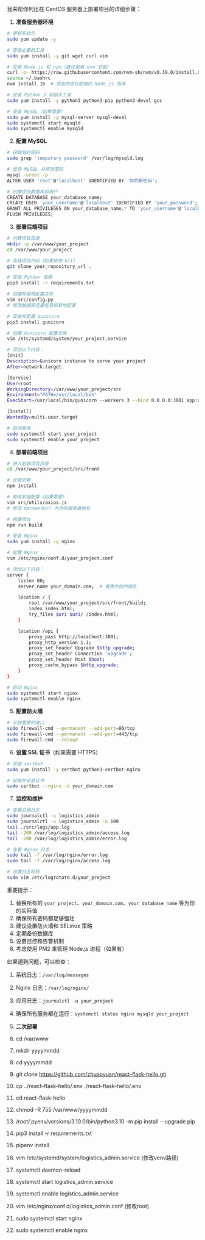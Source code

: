 我来帮你列出在 CentOS 服务器上部署项目的详细步骤：

1. **准备服务器环境**
```bash
# 更新系统包
sudo yum update -y

# 安装必要的工具
sudo yum install -y git wget curl vim

# 安装 Node.js 和 npm（建议使用 nvm 安装）
curl -o- https://raw.githubusercontent.com/nvm-sh/nvm/v0.39.0/install.sh | bash
source ~/.bashrc
nvm install 16  # 或者你项目使用的 Node.js 版本

# 安装 Python 3 和相关工具
sudo yum install -y python3 python3-pip python3-devel gcc

# 安装 MySQL（如果需要）
sudo yum install -y mysql-server mysql-devel
sudo systemctl start mysqld
sudo systemctl enable mysqld
```

2. **配置 MySQL**
```bash
# 获取临时密码
sudo grep 'temporary password' /var/log/mysqld.log

# 登录 MySQL 并修改密码
mysql -uroot -p
ALTER USER 'root'@'localhost' IDENTIFIED BY '你的新密码';

# 创建项目数据库和用户
CREATE DATABASE your_database_name;
CREATE USER 'your_username'@'localhost' IDENTIFIED BY 'your_password';
GRANT ALL PRIVILEGES ON your_database_name.* TO 'your_username'@'localhost';
FLUSH PRIVILEGES;
```

3. **部署后端项目**
```bash
# 创建项目目录
mkdir -p /var/www/your_project
cd /var/www/your_project

# 克隆项目代码（如果使用 Git）
git clone your_repository_url .

# 安装 Python 依赖
pip3 install -r requirements.txt

# 创建并编辑配置文件
vim src/config.py
# 修改数据库连接信息和其他配置

# 安装并配置 Gunicorn
pip3 install gunicorn

# 创建 Gunicorn 配置文件
vim /etc/systemd/system/your_project.service

# 添加以下内容：
[Unit]
Description=Gunicorn instance to serve your project
After=network.target

[Service]
User=root
WorkingDirectory=/var/www/your_project/src
Environment="PATH=/usr/local/bin"
ExecStart=/usr/local/bin/gunicorn --workers 3 --bind 0.0.0.0:3001 app:app

[Install]
WantedBy=multi-user.target

# 启动服务
sudo systemctl start your_project
sudo systemctl enable your_project
```

4. **部署前端项目**
```bash
# 进入前端项目目录
cd /var/www/your_project/src/front

# 安装依赖
npm install

# 修改前端配置（如果需要）
vim src/utils/axios.js
# 修改 backendUrl 为你的服务器地址

# 构建项目
npm run build

# 安装 Nginx
sudo yum install -y nginx

# 配置 Nginx
vim /etc/nginx/conf.d/your_project.conf

# 添加以下内容：
server {
    listen 80;
    server_name your_domain.com;  # 替换为你的域名

    location / {
        root /var/www/your_project/src/front/build;
        index index.html;
        try_files $uri $uri/ /index.html;
    }

    location /api {
        proxy_pass http://localhost:3001;
        proxy_http_version 1.1;
        proxy_set_header Upgrade $http_upgrade;
        proxy_set_header Connection 'upgrade';
        proxy_set_header Host $host;
        proxy_cache_bypass $http_upgrade;
    }
}

# 启动 Nginx
sudo systemctl start nginx
sudo systemctl enable nginx
```

5. **配置防火墙**
```bash
# 开放需要的端口
sudo firewall-cmd --permanent --add-port=80/tcp
sudo firewall-cmd --permanent --add-port=443/tcp
sudo firewall-cmd --reload
```

6. **设置 SSL 证书**（如果需要 HTTPS）
```bash
# 安装 certbot
sudo yum install -y certbot python3-certbot-nginx

# 获取并安装证书
sudo certbot --nginx -d your_domain.com
```

7. **监控和维护**
```bash
# 查看后端日志
sudo journalctl -u logistics_admin
sudo journalctl -u logistics_admin -n 100
tail ./src/logs/app.log
tail -200 /var/log/logistics_admin/access.log
tail -200 /var/log/logistics_admin/error.log

# 查看 Nginx 日志
sudo tail -f /var/log/nginx/error.log
sudo tail -f /var/log/nginx/access.log

# 设置日志轮转
sudo vim /etc/logrotate.d/your_project
```

重要提示：
1. 替换所有的 `your_project`、`your_domain.com`、`your_database_name` 等为你的实际值
2. 确保所有密码都足够强壮
3. 建议设置防火墙和 SELinux 策略
4. 定期备份数据库
5. 设置监控和告警机制
6. 考虑使用 PM2 来管理 Node.js 进程（如果有）

如果遇到问题，可以检查：
1. 系统日志：`/var/log/messages`
2. Nginx 日志：`/var/log/nginx/`
3. 应用日志：`journalctl -u your_project`
4. 确保所有服务都在运行：`systemctl status nginx mysqld your_project`

8. **二次部署**

1. cd /var/www
2. mkdir yyyymmdd
3. cd yyyymmdd
4. git clone https://github.com/zhuaoyuan/react-flask-hello.git
5. cp ../react-flask-hello/.env ./react-flask-hello/.env
6. cd react-flask-hello
7. chmod -R 755 /var/www/yyyymmdd
8. /root/.pyenv/versions/3.10.0/bin/python3.10 -m pip install --upgrade pip
9. pip3 install -r requirements.txt
10. pipenv install
11. vim /etc/systemd/system/logistics_admin.service (修改venv路径)
12. systemctl daemon-reload
13. systemctl start logistics_admin.service
14. systemctl enable logistics_admin.service
15. vim /etc/nginx/conf.d/logistics_admin.conf (修改root)
16. sudo systemctl start nginx
17. sudo systemctl enable nginx